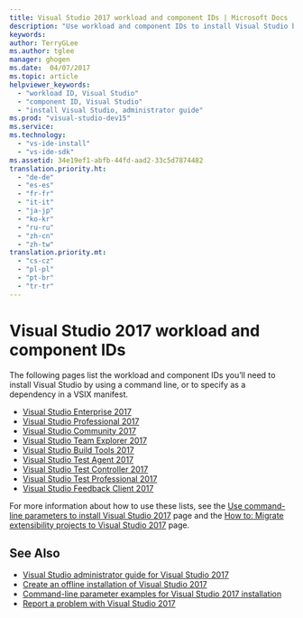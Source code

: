 ```yaml
---
title: Visual Studio 2017 workload and component IDs | Microsoft Docs
description: "Use workload and component IDs to install Visual Studio by using a command line, or to specify as a dependency in a VSIX manifest"
keywords:
author: TerryGLee
ms.author: tglee
manager: ghogen
ms.date:  04/07/2017
ms.topic: article
helpviewer_keywords:
  - "workload ID, Visual Studio"
  - "component ID, Visual Studio"
  - "install Visual Studio, administrator guide"
ms.prod: "visual-studio-dev15"
ms.service:
ms.technology:
  - "vs-ide-install"
  - "vs-ide-sdk"
ms.assetid: 34e19ef1-abfb-44fd-aad2-33c5d7874482
translation.priority.ht:
  - "de-de"
  - "es-es"
  - "fr-fr"
  - "it-it"
  - "ja-jp"
  - "ko-kr"
  - "ru-ru"
  - "zh-cn"
  - "zh-tw"
translation.priority.mt:
  - "cs-cz"
  - "pl-pl"
  - "pt-br"
  - "tr-tr"
---
```


# Visual Studio 2017 workload and component IDs
The following pages list the workload and component IDs you’ll need to install Visual Studio by using a command line, or to specify as a dependency in a VSIX manifest.

* [Visual Studio Enterprise 2017](workload-component-id-vs-enterprise.md)
* [Visual Studio Professional 2017 ](workload-component-id-vs-professional.md)
* [Visual Studio Community 2017](workload-component-id-vs-community.md)
* [Visual Studio Team Explorer 2017](workload-component-id-vs-team-explorer.md)
* [Visual Studio Build Tools 2017](workload-component-id-vs-build-tools.md)
* [Visual Studio Test Agent 2017](workload-component-id-vs-test-agent.md)
* [Visual Studio Test Controller 2017 ](workload-component-id-vs-test-controller.md)
* [Visual Studio Test Professional 2017](workload-component-id-vs-test-professional.md)
* [Visual Studio Feedback Client 2017](workload-component-id-vs-feedback-client.md)

For more information about how to use these lists, see the [Use command-line parameters to install Visual Studio 2017](use-command-line-parameters-to-install-visual-studio.md) page and the [How to: Migrate extensibility projects to Visual Studio 2017](../extensibility/how-to-migrate-extensibility-projects-to-visual-studio-2017.md) page.

## See Also
* [Visual Studio administrator guide for Visual Studio 2017](visual-studio-administrator-guide.md)
* [Create an offline installation of Visual Studio 2017](create-an-offline-installation-of-visual-studio.md)
* [Command-line parameter examples for Visual Studio 2017 installation](command-line-parameter-examples.md)
* [Report a problem with Visual Studio 2017](../ide/how-to-report-a-problem-with-visual-studio-2017.md)
